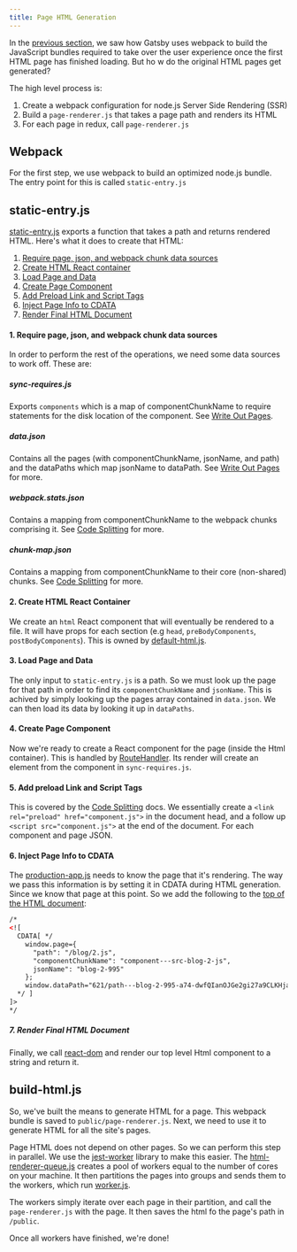 ```yaml
---
title: Page HTML Generation
---
```


In the [previous section](/docs/production-app/), we saw how Gatsby uses webpack to build the JavaScript bundles required to take over the user experience once the first HTML page has finished loading. But ho
w do the original HTML pages get generated?

The high level process is:

1. Create a webpack configuration for node.js Server Side Rendering (SSR)
1. Build a `page-renderer.js` that takes a page path and renders its HTML
1. For each page in redux, call `page-renderer.js`

## Webpack

For the first step, we use webpack to build an optimized node.js bundle. The entry point for this is called `static-entry.js`

## static-entry.js

[static-entry.js](https://github.com/gatsbyjs/gatsby/blob/master/packages/gatsby/cache-dir/static-entry.js) exports a function that takes a path and returns rendered HTML. Here's what it does to create that HTML:

1. [Require page, json, and webpack chunk data sources](/docs/html-generation/#1-require-page-json-and-webpack-chunk-data-sources)
2. [Create HTML React container](/docs/html-generation/#2-create-html-react-container)
3. [Load Page and Data](/docs/html-generation/#3-load-page-and-data)
4. [Create Page Component](/docs/html-generation/#4-create-page-component)
5. [Add Preload Link and Script Tags](/docs/html-generation/#5-add-preload-link-and-script-tags)
6. [Inject Page Info to CDATA](/docs/html-generation/#6-inject-page-info-to-cdata)
7. [Render Final HTML Document](/docs/html-generation/#7-render-final-html-document)

#### 1. Require page, json, and webpack chunk data sources

In order to perform the rest of the operations, we need some data sources to work off. These are:

##### sync-requires.js

Exports `components` which is a map of componentChunkName to require statements for the disk location of the component. See [Write Out Pages](/docs/write-pages/#sync-requiresjs).

##### data.json

Contains all the pages (with componentChunkName, jsonName, and path) and the dataPaths which map jsonName to dataPath. See [Write Out Pages](/docs/write-pages/#datajson) for more.

##### webpack.stats.json

Contains a mapping from componentChunkName to the webpack chunks comprising it. See [Code Splitting](/docs/how-code-splitting-works/#webpackstatsjson) for more.

##### chunk-map.json

Contains a mapping from componentChunkName to their core (non-shared) chunks. See [Code Splitting](/docs/how-code-splitting-works/#chunk-mapjson) for more.

#### 2. Create HTML React Container

We create an `html` React component that will eventually be rendered to a file. It will have props for each section (e.g `head`, `preBodyComponents`, `postBodyComponents`). This is owned by [default-html.js](https://github.com/gatsbyjs/gatsby/blob/master/packages/gatsby/cache-dir/default-html.js).

#### 3. Load Page and Data

The only input to `static-entry.js` is a path. So we must look up the page for that path in order to find its `componentChunkName` and `jsonName`. This is achived by simply looking up the pages array contained in `data.json`. We can then load its data by looking it up in `dataPaths`.

#### 4. Create Page Component

Now we're ready to create a React component for the page (inside the Html container). This is handled by [RouteHandler](https://github.com/gatsbyjs/gatsby/blob/master/packages/gatsby/cache-dir/static-entry.js#L123). Its render will create an element from the component in `sync-requires.js`.

#### 5. Add preload Link and Script Tags

This is covered by the [Code Splitting](/docs/how-code-splitting-works/#construct-link-and-script-tags-for-current-page) docs. We essentially create a `<link rel="preload" href="component.js">` in the document head, and a follow up `<script src="component.js">` at the end of the document. For each component and page JSON.

#### 6. Inject Page Info to CDATA

The [production-app.js](/docs/production-app/#first-load) needs to know the page that it's rendering. The way we pass this information is by setting it in CDATA during HTML generation. Since we know that page at this point. So we add the following to the [top of the HTML document](https://github.com/gatsbyjs/gatsby/blob/master/packages/gatsby/cache-dir/static-entry.js#L325):

```html
/*
<![
  CDATA[ */
    window.page={
      "path": "/blog/2.js",
      "componentChunkName": "component---src-blog-2-js",
      jsonName": "blog-2-995"
    };
    window.dataPath="621/path---blog-2-995-a74-dwfQIanOJGe2gi27a9CLKHjamc";
  */ ]
]>
*/
```

##### 7. Render Final HTML Document

Finally, we call [react-dom](https://reactjs.org/docs/react-dom.html) and render our top level Html component to a string and return it.

## build-html.js

So, we've built the means to generate HTML for a page. This webpack bundle is saved to `public/page-renderer.js`. Next, we need to use it to generate HTML for all the site's pages.

Page HTML does not depend on other pages. So we can perform this step in parallel. We use the [jest-worker](https://github.com/facebook/jest/tree/master/packages/jest-worker) library to make this easier. The [html-renderer-queue.js](https://github.com/gatsbyjs/gatsby/blob/master/packages/gatsby/src/utils/html-renderer-queue.js) creates a pool of workers equal to the number of cores on your machine. It then partitions the pages into groups and sends them to the workers, which run [worker.js](https://github.com/gatsbyjs/gatsby/blob/master/packages/gatsby/src/utils/worker.js).

The workers simply iterate over each page in their partition, and call the `page-renderer.js` with the page. It then saves the html fo the page's path in `/public`.

Once all workers have finished, we're done!
